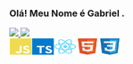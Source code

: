 ### Olá! Meu Nome é Gabriel .
<div>
  <a href="https://github.com/TheTio">
  <img height="180em" src="https://github-readme-stats.vercel.app/api?username=TheTio&show_icons=true&theme=tokyonight&include_all_commits=true&count_private=true"/>
  <img height="180em" src="https://github-readme-stats.vercel.app/api/top-langs/?username=TheTio&layout=compact&langs_count=7&theme=tokyonight"/>
</div>
<div style="display: flex"><br>
  <img align="center" alt="TheTio-Js" height="30" width="40" src="https://raw.githubusercontent.com/devicons/devicon/master/icons/javascript/javascript-plain.svg">
  <img align="center" alt="TheTio-Ts" height="30" width="40" src="https://raw.githubusercontent.com/devicons/devicon/master/icons/typescript/typescript-plain.svg">
  <img align="center" alt="TheTio-React" height="30" width="40" src="https://raw.githubusercontent.com/devicons/devicon/master/icons/react/react-original.svg">
  <img align="center" alt="TheTio-HTML" height="30" width="40" src="https://raw.githubusercontent.com/devicons/devicon/master/icons/html5/html5-original.svg">
  <img align="center" alt="TheTio-CSS" height="30" width="40" src="https://raw.githubusercontent.com/devicons/devicon/master/icons/css3/css3-original.svg">
</div>
